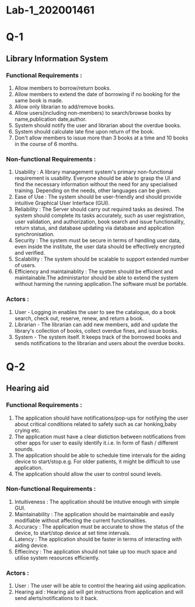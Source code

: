 # Lab-1_202001461

# Q-1

## Library Information System

### Functional Requirements :
1. Allow members to borrow/return books.
2. Allow members to extend the date of borrowing if no booking for the same book is made.
3. Allow only librarian to add/remove books.
4. Allow users(including non-members) to search/browse books by name,publication date,author.
5. System should notify the user and librarian about the overdue books.
6. System should calculate late fine upon return of the book.
7. Don't allow members to issue more than 3 books at a time and 10 books in the course of 6 months. 

### Non-functional Requirements :
1. Usability : A library management system's primary non-functional requirement is usability. Everyone should be able to grasp the UI and find the necessary information                without the need for any specialised training. Depending on the needs, other languages can be given.
2. Ease of Use : The system should be user-friendly and should provide intuitive Graphical User Interface (GUI).
3. Reliability : The Server should carry out required tasks as desired. The system should complete its tasks accurately, such as user registration, user validation, and                  authorization, book search and issue functionality, return status, and database updating via database and application synchronisation.
4. Security : The system must be secure in terms of handling user data, even inside the institute, the user data should be effectively encrypted and verified.
5. Scalability : The system should be scalable to support extended number of users.
6. Efficiency and maintainablity : The system should be efficient and maintainable.The administartor should be able to extend the system without harming the running                                        application.The software must be portable.

### Actors :
1. User - Logging in enables the user to see the catalogue, do a book search, check out, reserve, renew, and return a book.
2. Librarian - The librarian can add new members, add and update the library's collection of books, collect overdue fines, and issue books.
3. System - The system itself. It keeps track of the borrowed books and sends notifications to the librarian and users about the overdue books.



# Q-2 

## Hearing aid 

### Functional Requirements :
1. The application should have notifications/pop-ups for notifying the user about critical conditions related to safety such as car honking,baby crying etc.
2. The application must have a clear distiction between notifications from other apps for user to easily identify it.i.e. In form of flash / different sounds.
3. The application should be able to schedule time intervals for the aiding device to start/stop.e.g. For older patients, it might be difficult to use application.
4. The application should allow the user to control sound levels.

### Non-functional Requirements :
1. Intuitiveness : The application should be intutive enough with simple GUI.
2. Maintainability : The application should be maintainable and easily modifiable without affecting the current functionalities.
3. Accuracy : The application must be accurate to show the status of the device, to start/stop device at set time intervals. 
4. Latency : The application should be faster in terms of interacting with aiding device.
5. Effiecincy : The application should not take up too much space and utilise system resources efficiently.


### Actors :
1. User : The user will be able to control the hearing aid using application.
2. Hearing aid : Hearing aid will get instructions from application and will send alerts/notifications to it back. 
